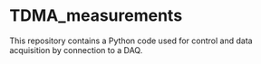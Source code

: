 # TDMA_measurements
This repository contains a Python code used for control and data acquisition by connection to a DAQ.
